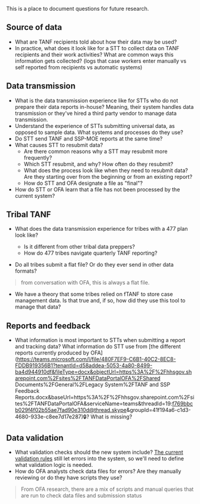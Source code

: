 This is a place to document questions for future research.

## Source of data

- What are TANF recipients told about how their data may be used?
- In practice, what does it look like for a STT to collect data on TANF recipients and their work activities? What are common ways this information gets collected? (logs that case workers enter manually vs self reported from recipients vs automatic systems)

## Data transmission

- What is the data transmission experience like for STTs who do not prepare their data reports in-house? Meaning, their system handles data transmission or they've hired a third party vendor to manage data transmission.
- Understand the experience of STTs submitting universal data, as opposed to sample data. What systems and processes do they use?
- Do STT send TANF and SSP-MOE reports at the same time?
- What causes STT to resubmit data?
  - Are there common reasons why a STT may resubmit more frequently?
  - Which STT resubmit, and why? How often do they resubmit?
  - What does the process look like when they need to resubmit data? Are they starting over from the beginning or from an existing report?
  - How do STT and OFA designate a file as "final"?
- How do STT or OFA learn that a file has not been processed by the current system?

## Tribal TANF

- What does the data transmission experience for tribes with a 477 plan look like?

  - Is it different from other tribal data preppers?
  - How do 477 tribes navigate quarterly TANF reporting?

- Do all tribes submit a flat file? Or do they ever send in other data formats?

> from conversation with OFA, this is always a flat file.

- We have a theory that some tribes relied on fTANF to store case management data. Is that true and, if so, how did they use this tool to manage that data?

## Reports and feedback

- What information is most important to STTs when submitting a report and tracking data? What information do STT use from [the different reports currently produced by OFA](https://teams.microsoft.com/l/file/480F7EF9-C6B1-40C2-8EC8-FDDB919356B1?tenantId=d58addea-5053-4a80-8499-ba4d944910df&fileType=docx&objectUrl=https%3A%2F%2Fhhsgov.sharepoint.com%2Fsites%2FTANFDataPortalOFA%2FShared Documents%2FGeneral%2FLegacy System%2FTANF and SSP Feedback Reports.docx&baseUrl=https%3A%2F%2Fhhsgov.sharepoint.com%2Fsites%2FTANFDataPortalOFA&serviceName=teams&threadId=19:f769bbcb029f4f02b55ae7fad90e310d@thread.skype&groupId=41f194a6-c1d3-4680-933e-c8ee7d17e287)🔒? What is missing?

## Data validation

- What validation checks should the new system include? [The current validation rules](https://github.com/HHS/TANF-app/wiki/Technical-considerations#known-data-validation-constraints) still let errors into the system, so we'll need to define what validation logic is needed.
- How do OFA analysts check data files for errors? Are they manually reviewing or do they have scripts they use?

> From OFA research, there are a mix of scripts and manual queries that are run to check data files and submission status
